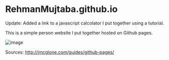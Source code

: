 # RehmanMujtaba.github.io

Update:
Added a link to a javascript calcolator I put together using a tutorial.

This is a simple person website I put together hosted on Github pages.

![image](https://user-images.githubusercontent.com/97486476/166587607-057ef212-2432-44e8-a2c2-0da34e7eda7e.png)


Sources:
http://jmcglone.com/guides/github-pages/

